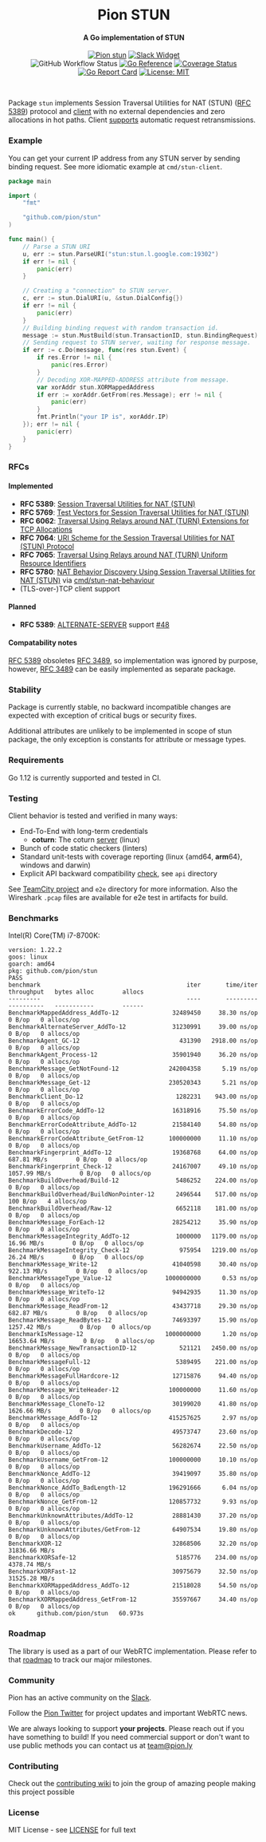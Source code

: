 <h1 align="center">
  <br>
  Pion STUN
  <br>
</h1>
<h4 align="center">A Go implementation of STUN</h4>
<p align="center">
  <a href="https://pion.ly"><img src="https://img.shields.io/badge/pion-stun-gray.svg?longCache=true&colorB=brightgreen" alt="Pion stun"></a>
  <a href="https://pion.ly/slack"><img src="https://img.shields.io/badge/join-us%20on%20slack-gray.svg?longCache=true&logo=slack&colorB=brightgreen" alt="Slack Widget"></a>
  <br>
  <img alt="GitHub Workflow Status" src="https://img.shields.io/github/actions/workflow/status/pion/stun/test.yaml">
  <a href="https://pkg.go.dev/github.com/pion/stun/v3"><img src="https://pkg.go.dev/badge/github.com/pion/stun/v3.svg" alt="Go Reference"></a>
  <a href="https://codecov.io/gh/pion/stun"><img src="https://codecov.io/gh/pion/stun/branch/master/graph/badge.svg" alt="Coverage Status"></a>
  <a href="https://goreportcard.com/report/github.com/pion/stun/v3"><img src="https://goreportcard.com/badge/github.com/pion/stun/v3" alt="Go Report Card"></a>
  <a href="LICENSE"><img src="https://img.shields.io/badge/License-MIT-yellow.svg" alt="License: MIT"></a>
</p>
<br>

Package `stun` implements Session Traversal Utilities for NAT (STUN) ([RFC 5389][rfc5389])
protocol and [client](https://pkg.go.dev/github.com/pion/stun#Client) with no external dependencies and zero allocations in hot paths.
Client [supports](https://pkg.go.dev/github.com/pion/stun#WithRTO) automatic request retransmissions.

### Example
You can get your current IP address from any STUN server by sending
binding request. See more idiomatic example at `cmd/stun-client`.
```go
package main

import (
	"fmt"

	"github.com/pion/stun"
)

func main() {
	// Parse a STUN URI
	u, err := stun.ParseURI("stun:stun.l.google.com:19302")
	if err != nil {
		panic(err)
	}

	// Creating a "connection" to STUN server.
	c, err := stun.DialURI(u, &stun.DialConfig{})
	if err != nil {
		panic(err)
	}
	// Building binding request with random transaction id.
	message := stun.MustBuild(stun.TransactionID, stun.BindingRequest)
	// Sending request to STUN server, waiting for response message.
	if err := c.Do(message, func(res stun.Event) {
		if res.Error != nil {
			panic(res.Error)
		}
		// Decoding XOR-MAPPED-ADDRESS attribute from message.
		var xorAddr stun.XORMappedAddress
		if err := xorAddr.GetFrom(res.Message); err != nil {
			panic(err)
		}
		fmt.Println("your IP is", xorAddr.IP)
	}); err != nil {
		panic(err)
	}
}
```

### RFCs
#### Implemented
- **RFC 5389**: [Session Traversal Utilities for NAT (STUN)][rfc5389]
- **RFC 5769**: [Test Vectors for Session Traversal Utilities for NAT (STUN)][rfc5769]
- **RFC 6062**: [Traversal Using Relays around NAT (TURN) Extensions for TCP Allocations][rfc6062]
- **RFC 7064**: [URI Scheme for the Session Traversal Utilities for NAT (STUN) Protocol][rfc7064]
- **RFC 7065**: [Traversal Using Relays around NAT (TURN) Uniform Resource Identifiers][rfc7065]
- **RFC 5780**: [NAT Behavior Discovery Using Session Traversal Utilities for NAT (STUN)][rfc5780] via [cmd/stun-nat-behaviour](cmd/stun-nat-behaviour)
- (TLS-over-)TCP client support

#### Planned
- **RFC 5389**: [ALTERNATE-SERVER](https://tools.ietf.org/html/rfc5389#section-11) support [#48](https://github.com/pion/stun/issues/48)

#### Compatability notes

[RFC 5389][rfc5389] obsoletes [RFC 3489][rfc3489], so implementation was ignored by purpose, however,
[RFC 3489][rfc3489] can be easily implemented as separate package.

[rfc3489]: https://tools.ietf.org/html/rfc3489
[rfc5389]: https://tools.ietf.org/html/rfc5389
[rfc5769]: https://tools.ietf.org/html/rfc5769
[rfc5780]: https://tools.ietf.org/html/rfc5780
[rfc6062]: https://tools.ietf.org/html/rfc6062
[rfc7064]: https://tools.ietf.org/html/rfc7064
[rfc7065]: https://tools.ietf.org/html/rfc7065

### Stability
Package is currently stable, no backward incompatible changes are expected
with exception of critical bugs or security fixes.

Additional attributes are unlikely to be implemented in scope of stun package,
the only exception is constants for attribute or message types.

### Requirements
Go 1.12 is currently supported and tested in CI.

### Testing
Client behavior is tested and verified in many ways:
  * End-To-End with long-term credentials
    * **coturn**: The coturn [server](https://github.com/coturn/coturn/wiki/turnserver) (linux)
  * Bunch of code static checkers (linters)
  * Standard unit-tests with coverage reporting (linux {amd64, **arm**64}, windows and darwin)
  * Explicit API backward compatibility [check](https://github.com/gortc/api), see `api` directory

See [TeamCity project](https://tc.gortc.io/project.html?projectId=stun&guest=1) and `e2e` directory
for more information. Also the Wireshark `.pcap` files are available for e2e test in
artifacts for build.

### Benchmarks
Intel(R) Core(TM) i7-8700K:

```
version: 1.22.2
goos: linux
goarch: amd64
pkg: github.com/pion/stun
PASS
benchmark                                         iter       time/iter      throughput   bytes alloc        allocs
---------                                         ----       ---------      ----------   -----------        ------
BenchmarkMappedAddress_AddTo-12               32489450     38.30 ns/op                        0 B/op   0 allocs/op
BenchmarkAlternateServer_AddTo-12             31230991     39.00 ns/op                        0 B/op   0 allocs/op
BenchmarkAgent_GC-12                            431390   2918.00 ns/op                        0 B/op   0 allocs/op
BenchmarkAgent_Process-12                     35901940     36.20 ns/op                        0 B/op   0 allocs/op
BenchmarkMessage_GetNotFound-12              242004358      5.19 ns/op                        0 B/op   0 allocs/op
BenchmarkMessage_Get-12                      230520343      5.21 ns/op                        0 B/op   0 allocs/op
BenchmarkClient_Do-12                          1282231    943.00 ns/op                        0 B/op   0 allocs/op
BenchmarkErrorCode_AddTo-12                   16318916     75.50 ns/op                        0 B/op   0 allocs/op
BenchmarkErrorCodeAttribute_AddTo-12          21584140     54.80 ns/op                        0 B/op   0 allocs/op
BenchmarkErrorCodeAttribute_GetFrom-12       100000000     11.10 ns/op                        0 B/op   0 allocs/op
BenchmarkFingerprint_AddTo-12                 19368768     64.00 ns/op     687.81 MB/s        0 B/op   0 allocs/op
BenchmarkFingerprint_Check-12                 24167007     49.10 ns/op    1057.99 MB/s        0 B/op   0 allocs/op
BenchmarkBuildOverhead/Build-12                5486252    224.00 ns/op                        0 B/op   0 allocs/op
BenchmarkBuildOverhead/BuildNonPointer-12      2496544    517.00 ns/op                      100 B/op   4 allocs/op
BenchmarkBuildOverhead/Raw-12                  6652118    181.00 ns/op                        0 B/op   0 allocs/op
BenchmarkMessage_ForEach-12                   28254212     35.90 ns/op                        0 B/op   0 allocs/op
BenchmarkMessageIntegrity_AddTo-12             1000000   1179.00 ns/op      16.96 MB/s        0 B/op   0 allocs/op
BenchmarkMessageIntegrity_Check-12              975954   1219.00 ns/op      26.24 MB/s        0 B/op   0 allocs/op
BenchmarkMessage_Write-12                     41040598     30.40 ns/op     922.13 MB/s        0 B/op   0 allocs/op
BenchmarkMessageType_Value-12               1000000000      0.53 ns/op                        0 B/op   0 allocs/op
BenchmarkMessage_WriteTo-12                   94942935     11.30 ns/op                        0 B/op   0 allocs/op
BenchmarkMessage_ReadFrom-12                  43437718     29.30 ns/op     682.87 MB/s        0 B/op   0 allocs/op
BenchmarkMessage_ReadBytes-12                 74693397     15.90 ns/op    1257.42 MB/s        0 B/op   0 allocs/op
BenchmarkIsMessage-12                       1000000000      1.20 ns/op   16653.64 MB/s        0 B/op   0 allocs/op
BenchmarkMessage_NewTransactionID-12            521121   2450.00 ns/op                        0 B/op   0 allocs/op
BenchmarkMessageFull-12                        5389495    221.00 ns/op                        0 B/op   0 allocs/op
BenchmarkMessageFullHardcore-12               12715876     94.40 ns/op                        0 B/op   0 allocs/op
BenchmarkMessage_WriteHeader-12              100000000     11.60 ns/op                        0 B/op   0 allocs/op
BenchmarkMessage_CloneTo-12                   30199020     41.80 ns/op    1626.66 MB/s        0 B/op   0 allocs/op
BenchmarkMessage_AddTo-12                    415257625      2.97 ns/op                        0 B/op   0 allocs/op
BenchmarkDecode-12                            49573747     23.60 ns/op                        0 B/op   0 allocs/op
BenchmarkUsername_AddTo-12                    56282674     22.50 ns/op                        0 B/op   0 allocs/op
BenchmarkUsername_GetFrom-12                 100000000     10.10 ns/op                        0 B/op   0 allocs/op
BenchmarkNonce_AddTo-12                       39419097     35.80 ns/op                        0 B/op   0 allocs/op
BenchmarkNonce_AddTo_BadLength-12            196291666      6.04 ns/op                        0 B/op   0 allocs/op
BenchmarkNonce_GetFrom-12                    120857732      9.93 ns/op                        0 B/op   0 allocs/op
BenchmarkUnknownAttributes/AddTo-12           28881430     37.20 ns/op                        0 B/op   0 allocs/op
BenchmarkUnknownAttributes/GetFrom-12         64907534     19.80 ns/op                        0 B/op   0 allocs/op
BenchmarkXOR-12                               32868506     32.20 ns/op   31836.66 MB/s
BenchmarkXORSafe-12                            5185776    234.00 ns/op    4378.74 MB/s
BenchmarkXORFast-12                           30975679     32.50 ns/op   31525.28 MB/s
BenchmarkXORMappedAddress_AddTo-12            21518028     54.50 ns/op                        0 B/op   0 allocs/op
BenchmarkXORMappedAddress_GetFrom-12          35597667     34.40 ns/op                        0 B/op   0 allocs/op
ok      github.com/pion/stun   60.973s
```

### Roadmap
The library is used as a part of our WebRTC implementation. Please refer to that [roadmap](https://github.com/pion/webrtc/issues/9) to track our major milestones.

### Community
Pion has an active community on the [Slack](https://pion.ly/slack).

Follow the [Pion Twitter](https://twitter.com/_pion) for project updates and important WebRTC news.

We are always looking to support **your projects**. Please reach out if you have something to build!
If you need commercial support or don't want to use public methods you can contact us at [team@pion.ly](mailto:team@pion.ly)

### Contributing
Check out the [contributing wiki](https://github.com/pion/webrtc/wiki/Contributing) to join the group of amazing people making this project possible

### License
MIT License - see [LICENSE](LICENSE) for full text
